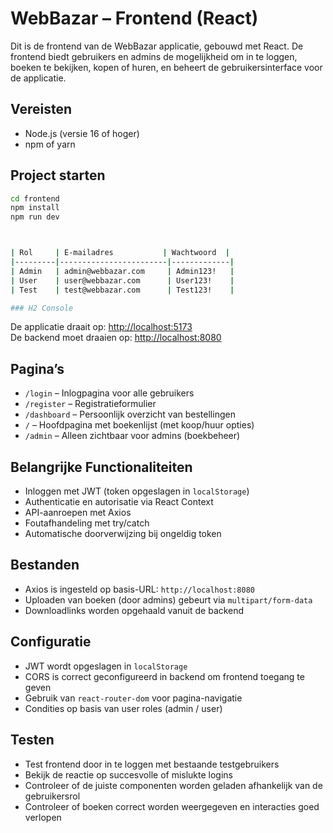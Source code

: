 # WebBazar – Frontend (React)

Dit is de frontend van de WebBazar applicatie, gebouwd met React. De frontend biedt gebruikers en admins de mogelijkheid om in te loggen, boeken te bekijken, kopen of huren, en beheert de gebruikersinterface voor de applicatie.

## Vereisten

- Node.js (versie 16 of hoger)
- npm of yarn

## Project starten

```bash
cd frontend
npm install
npm run dev



| Rol     | E-mailadres           | Wachtwoord  |
|---------|------------------------|-------------|
| Admin   | admin@webbazar.com     | Admin123!   |
| User    | user@webbazar.com      | User123!    |
| Test    | test@webbazar.com      | Test123!    |

### H2 Console
```

De applicatie draait op: [http://localhost:5173](http://localhost:5173)  
De backend moet draaien op: [http://localhost:8080](http://localhost:8080)

## Pagina’s

- `/login` – Inlogpagina voor alle gebruikers
- `/register` – Registratieformulier
- `/dashboard` – Persoonlijk overzicht van bestellingen
- `/` – Hoofdpagina met boekenlijst (met koop/huur opties)
- `/admin` – Alleen zichtbaar voor admins (boekbeheer)

## Belangrijke Functionaliteiten

- Inloggen met JWT (token opgeslagen in `localStorage`)
- Authenticatie en autorisatie via React Context
- API-aanroepen met Axios
- Foutafhandeling met try/catch
- Automatische doorverwijzing bij ongeldig token

## Bestanden

- Axios is ingesteld op basis-URL: `http://localhost:8080`
- Uploaden van boeken (door admins) gebeurt via `multipart/form-data`
- Downloadlinks worden opgehaald vanuit de backend

## Configuratie

- JWT wordt opgeslagen in `localStorage`
- CORS is correct geconfigureerd in backend om frontend toegang te geven
- Gebruik van `react-router-dom` voor pagina-navigatie
- Condities op basis van user roles (admin / user)

## Testen

- Test frontend door in te loggen met bestaande testgebruikers
- Bekijk de reactie op succesvolle of mislukte logins
- Controleer of de juiste componenten worden geladen afhankelijk van de gebruikersrol
- Controleer of boeken correct worden weergegeven en interacties goed verlopen